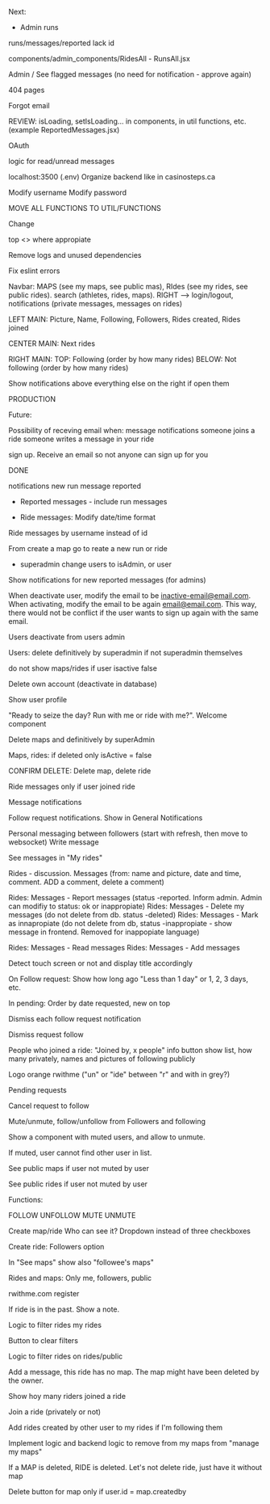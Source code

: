 Next:


- Admin runs

runs/messages/reported lack id

components/admin_components/RidesAll - RunsAll.jsx

Admin / See flagged messages (no need for notification - approve again) 

404 pages


Forgot email


REVIEW: isLoading, setIsLoading... in components, in util functions, etc. (example ReportedMessages.jsx)

OAuth

logic for read/unread messages

localhost:3500 (.env)
Organize backend like in casinosteps.ca

Modify username
Modify password

MOVE ALL FUNCTIONS TO UTIL/FUNCTIONS

Change <div> top <> where appropiate

Remove logs and unused dependencies

Fix eslint errors

<!-- CSS AND ORGANIZATION: -->

Navbar: MAPS (see my maps, see public mas), RIdes (see my rides, see public rides). search (athletes, rides, maps). RIGHT --> login/logout, notifications (private messages, messages on rides)

LEFT MAIN: Picture, Name, Following, Followers, Rides created, Rides joined

CENTER MAIN: Next rides

RIGHT MAIN: TOP: Following (order by how many rides) BELOW: Not following (order by how many rides)

Show notifications above everything else on the right if open them

<!-- /CSS AND ORGANIZATION  -->


PRODUCTION

Future:

Possibility of receving email when:
message notifications
someone joins a ride
someone writes a message in your ride

sign up. Receive an email so not anyone can sign up for you


DONE

notifications new run message reported

- Reported messages - include run messages

- Ride messages: Modify date/time format

 Ride messages by username instead of id

From create a map go to reate a new run or ride




- superadmin change users to isAdmin, or user

Show notifications for new reported messages (for admins)

When deactivate user, modify the email to be inactive-email@email.com. When activating, modify the email to be again email@email.com. This way, there would not be conflict if the user wants to sign up again with the same email.

Users deactivate from users admin

Users: delete definitively by superadmin if not superadmin themselves

do not show maps/rides if user isactive false

Delete own account (deactivate in database)

Show user profile

"Ready to seize the day? Run with me or ride with me?". Welcome component


Delete maps and definitively by superAdmin

Maps, rides: if deleted only isActive = false

CONFIRM DELETE: Delete map, delete ride

Ride messages only if user joined ride

Message notifications 

Follow request notifications. Show in General Notifications

Personal messaging between followers (start with refresh, then move to websocket)
Write message

See messages in "My rides"

Rides - discussion. Messages (from: name and picture, date and time, comment. ADD a comment, delete a comment)

Rides: Messages - Report messages (status -reported. Inform admin. Admin can modifiy to status: ok or inappropiate)
Rides: Messages - Delete my messages (do not delete from db. status -deleted)
Rides: Messages - Mark as innapropiate (do not delete from db, status -inappropiate - show message in frontend. Removed for inappopiate language)


Rides: Messages - Read messages
Rides: Messages - Add messages

Detect touch screen or not and display title accordingly

On Follow request: Show how long ago "Less than 1 day" or 1, 2, 3 days, etc. 

In pending: Order by date requested, new on top

Dismiss each follow request notification

Dismiss request follow

People who joined a ride: "Joined by, x people" info button show list, how many privately, names and pictures of following publicly

Logo orange rwithme ("un" or "ide" between "r" and with in grey?)

Pending requests

Cancel request to follow

Mute/unmute, follow/unfollow from Followers and following

Show a component with muted users, and allow to unmute.

If muted, user cannot find other user in list.

See public maps if user not muted by user

See public rides if user not muted by user

Functions:

FOLLOW
UNFOLLOW
MUTE
UNMUTE

Create map/ride Who can see it? Dropdown instead of three checkboxes


Create ride: Followers option

In "See maps" show also "followee's maps"

Rides and maps: Only me, followers, public

rwithme.com register

If ride is in the past. Show a note. 

Logic to filter rides my rides

Button to clear filters

Logic to filter rides on rides/public

Add a message, this ride has no map. The map might have been deleted by the owner.

Show hoy many riders joined a ride

Join a ride (privately or not)

Add rides created by other user to my rides if I'm following them

Implement logic and backend logic to remove from my maps from "manage my maps"

If a MAP is deleted, RIDE is deleted. Let's not delete ride, just have it without map

Delete button for map only if user.id = map.createdby